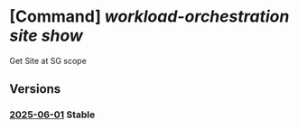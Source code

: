 # [Command] _workload-orchestration site show_

Get Site at SG scope

## Versions

### [2025-06-01](/Resources/mgmt-plane/L3Byb3ZpZGVycy9taWNyb3NvZnQubWFuYWdlbWVudC9zZXJ2aWNlZ3JvdXBzL3t9L3Byb3ZpZGVycy9taWNyb3NvZnQuZWRnZS9zaXRlcy97fQ==/2025-06-01.xml) **Stable**

<!-- mgmt-plane /providers/microsoft.management/servicegroups/{}/providers/microsoft.edge/sites/{} 2025-06-01 -->
<!-- mgmt-plane /subscriptions/{}/providers/microsoft.edge/sites/{} 2025-06-01 -->
<!-- mgmt-plane /subscriptions/{}/resourcegroups/{}/providers/microsoft.edge/sites/{} 2025-06-01 -->
